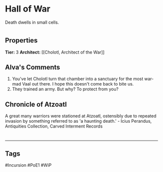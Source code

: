 # Hall of War
Death dwells in small cells.

#
## Properties
**Tier:** 3
**Architect:** [[Cholotl, Architect of the War]]
## Alva's Comments
1. You've let Cholotl turn that chamber into a sanctuary for the most war-mad Vaal out there. I hope this doesn't come back to bite us.
2. They trained an army. But why? To protect from you?
## Chronicle of Atzoatl
A great many warriors were stationed at Atzoatl, ostensibly due to repeated invasion by something referred to as 'a haunting death.' - Icius Perandus, Antiquities Collection, Carved Interment Records

#
---
## Tags
#Incursion
#PoE1
#WiP
